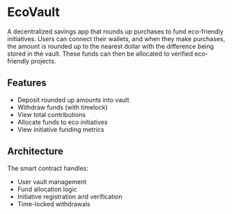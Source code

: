 # EcoVault

A decentralized savings app that rounds up purchases to fund eco-friendly initiatives. Users can connect their wallets, and when they make purchases, the amount is rounded up to the nearest dollar with the difference being stored in the vault. These funds can then be allocated to verified eco-friendly projects.

## Features
- Deposit rounded up amounts into vault
- Withdraw funds (with timelock)
- View total contributions 
- Allocate funds to eco initiatives
- View initiative funding metrics

## Architecture
The smart contract handles:
- User vault management
- Fund allocation logic
- Initiative registration and verification
- Time-locked withdrawals